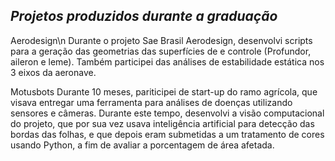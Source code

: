 ## *Projetos produzidos durante a graduação*

Aerodesign\n
Durante o projeto Sae Brasil Aerodesign, desenvolvi scripts para a geração das geometrias das superfícies de e controle (Profundor, aileron e leme). Também participei das análises de estabilidade estática nos 3 eixos da aeronave.

Motusbots
Durante 10 meses, pariticipei de start-up do ramo agrícola, que visava entregar uma ferramenta para análises de doenças utilizando sensores e câmeras. Durante este tempo, desenvolvi a visão computacional do projeto, que por sua vez usava inteligência artificial para detecção das bordas das folhas, e que depois eram submetidas a um tratamento de cores usando Python, a fim de avaliar a porcentagem de área afetada. 
